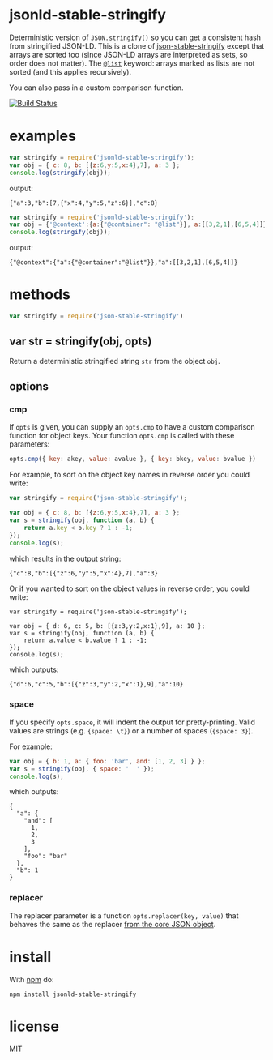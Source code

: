 # jsonld-stable-stringify

Deterministic version of `JSON.stringify()` so you can get a consistent hash
from stringified JSON-LD. This is a clone of [json-stable-stringify](https://github.com/substack/json-stable-stringify) except
that arrays are sorted too (since JSON-LD arrays are interpreted as sets, so
order does not matter). The [`@list`](https://www.w3.org/TR/json-ld11/#lists) keyword: arrays marked as lists are not sorted (and this applies recursively).

You can also pass in a custom comparison function.

[![Build Status](https://travis-ci.com/periodo/jsonld-stable-stringify.svg?branch=master)](https://travis-ci.com/periodo/jsonld-stable-stringify)

# examples

``` js
var stringify = require('jsonld-stable-stringify');
var obj = { c: 8, b: [{z:6,y:5,x:4},7], a: 3 };
console.log(stringify(obj));
```

output:

```
{"a":3,"b":[7,{"x":4,"y":5,"z":6}],"c":8}
```

``` js
var stringify = require('jsonld-stable-stringify');
var obj = {'@context':{a:{"@container": "@list"}}, a:[[3,2,1],[6,5,4]]};
console.log(stringify(obj));
```

output:

```
{"@context":{"a":{"@container":"@list"}},"a":[[3,2,1],[6,5,4]]}
```

# methods

``` js
var stringify = require('json-stable-stringify')
```

## var str = stringify(obj, opts)

Return a deterministic stringified string `str` from the object `obj`.

## options

### cmp

If `opts` is given, you can supply an `opts.cmp` to have a custom comparison
function for object keys. Your function `opts.cmp` is called with these
parameters:

``` js
opts.cmp({ key: akey, value: avalue }, { key: bkey, value: bvalue })
```

For example, to sort on the object key names in reverse order you could write:

``` js
var stringify = require('json-stable-stringify');

var obj = { c: 8, b: [{z:6,y:5,x:4},7], a: 3 };
var s = stringify(obj, function (a, b) {
    return a.key < b.key ? 1 : -1;
});
console.log(s);
```

which results in the output string:

```
{"c":8,"b":[{"z":6,"y":5,"x":4},7],"a":3}
```

Or if you wanted to sort on the object values in reverse order, you could write:

```
var stringify = require('json-stable-stringify');

var obj = { d: 6, c: 5, b: [{z:3,y:2,x:1},9], a: 10 };
var s = stringify(obj, function (a, b) {
    return a.value < b.value ? 1 : -1;
});
console.log(s);
```

which outputs:

```
{"d":6,"c":5,"b":[{"z":3,"y":2,"x":1},9],"a":10}
```

### space

If you specify `opts.space`, it will indent the output for pretty-printing.
Valid values are strings (e.g. `{space: \t}`) or a number of spaces
(`{space: 3}`).

For example:

```js
var obj = { b: 1, a: { foo: 'bar', and: [1, 2, 3] } };
var s = stringify(obj, { space: '  ' });
console.log(s);
```

which outputs:

```
{
  "a": {
    "and": [
      1,
      2,
      3
    ],
    "foo": "bar"
  },
  "b": 1
}
```

### replacer

The replacer parameter is a function `opts.replacer(key, value)` that behaves
the same as the replacer
[from the core JSON object](https://developer.mozilla.org/en-US/docs/Web/JavaScript/Guide/Using_native_JSON#The_replacer_parameter).

# install

With [npm](https://npmjs.org) do:

```
npm install jsonld-stable-stringify
```

# license

MIT
